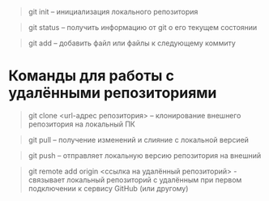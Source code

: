 > git init – инициализация локального репозитория

> git status – получить информацию от git о его текущем состоянии

> git add – добавить файл или файлы к следующему коммиту

# Команды для работы с удалёнными репозиториями

> git clone <url-адрес репозитория> – клонирование внешнего репозитория на  локальный ПК

> git pull – получение изменений и слияние с локальной версией

> git push – отправляет локальную версию репозитория на внешний

> git remote add origin <ссылка на удалённый репозиторий> - связывает локальный репозиторий с удалённым при первом подключении к сервису GitHub (или другому)